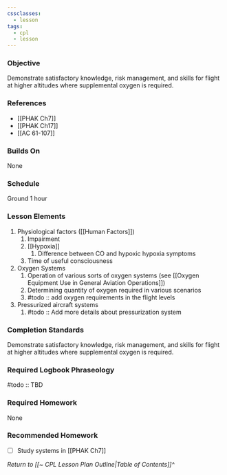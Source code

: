 ```yaml
---
cssclasses:
  - lesson
tags:
  - cpl
  - lesson
---
```

### Objective
Demonstrate satisfactory knowledge, risk management, and skills for flight at higher altitudes where supplemental oxygen is required.

### References
- [[PHAK Ch7]]
- [[PHAK Ch17]]
- [[AC 61-107]]

### Builds On
None

### Schedule
Ground 1 hour

### Lesson Elements
1. Physiological factors ([[Human Factors]])
	1. Impairment
	2. [[Hypoxia]]
		1. Difference between CO and hypoxic hypoxia symptoms
	3. Time of useful consciousness
2. Oxygen Systems
	1. Operation of various sorts of oxygen systems (see [[Oxygen Equipment Use in General Aviation Operations]])
	2. Determining quantity of oxygen required in various scenarios
	3. #todo :: add oxygen requirements in the flight levels
4. Pressurized aircraft systems
	1. #todo :: Add more details about pressurization system

### Completion Standards
Demonstrate satisfactory knowledge, risk management, and skills for flight at higher altitudes where supplemental oxygen is required.

### Required Logbook Phraseology
#todo :: TBD

### Required Homework
None

### Recommended Homework
- [ ] Study systems in [[PHAK Ch7]]

*Return to [[~ CPL Lesson Plan Outline|Table of Contents]]^*